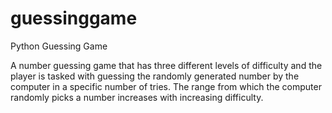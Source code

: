 # guessinggame
Python Guessing Game



A number guessing game that has three different levels of difficulty and the player is tasked
with guessing the randomly generated number by the computer in a specific number of tries. 
The range from which the computer randomly picks a number increases with increasing difficulty.
